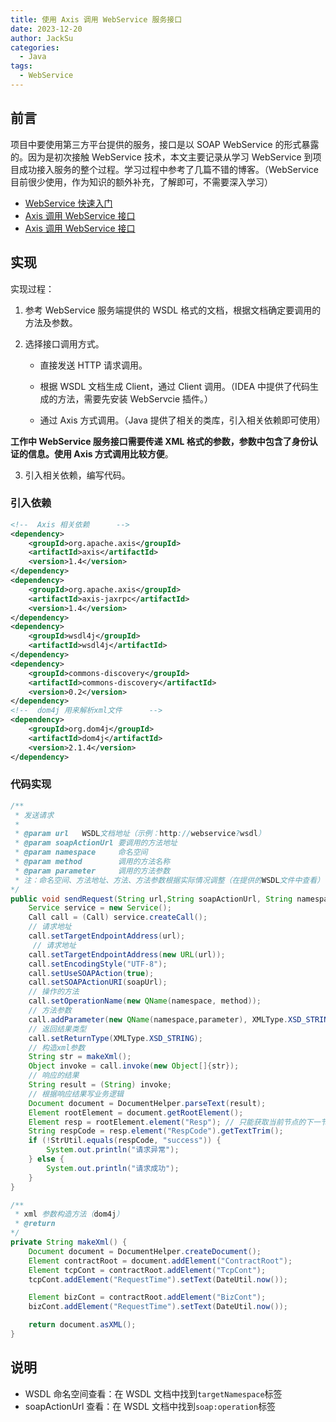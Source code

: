```yaml
---
title: 使用 Axis 调用 WebService 服务接口
date: 2023-12-20
author: JackSu
categories:
  - Java
tags:
  - WebService
---
```


## 前言

项目中要使用第三方平台提供的服务，接口是以 SOAP WebService 的形式暴露的。因为是初次接触 WebService 技术，本文主要记录从学习 WebService 到项目成功接入服务的整个过程。学习过程中参考了几篇不错的博客。（WebService 目前很少使用，作为知识的额外补充，了解即可，不需要深入学习）

- [WebService 快速入门](https://zhuanlan.zhihu.com/p/126507013)
- [Axis 调用 WebService 接口](https://www.cnblogs.com/archermeng/p/8587537.html)
- [Axis 调用 WebService 接口](https://blog.csdn.net/qq_33236248/article/details/80436688)

## 实现

实现过程：

1. 参考 WebService 服务端提供的 WSDL 格式的文档，根据文档确定要调用的方法及参数。

2. 选择接口调用方式。

   - 直接发送 HTTP 请求调用。

   - 根据 WSDL 文档生成 Client，通过 Client 调用。（IDEA 中提供了代码生成的方法，需要先安装 WebServcie 插件。）

   - 通过 Axis 方式调用。（Java 提供了相关的类库，引入相关依赖即可使用）

**工作中 WebService 服务接口需要传递 XML 格式的参数，参数中包含了身份认证的信息。使用 Axis 方式调用比较方便**。

3. 引入相关依赖，编写代码。

### 引入依赖

```xml
<!--  Axis 相关依赖      -->
<dependency>
    <groupId>org.apache.axis</groupId>
    <artifactId>axis</artifactId>
    <version>1.4</version>
</dependency>
<dependency>
    <groupId>org.apache.axis</groupId>
    <artifactId>axis-jaxrpc</artifactId>
    <version>1.4</version>
</dependency>
<dependency>
    <groupId>wsdl4j</groupId>
    <artifactId>wsdl4j</artifactId>
</dependency>
<dependency>
    <groupId>commons-discovery</groupId>
    <artifactId>commons-discovery</artifactId>
    <version>0.2</version>
</dependency>
<!--  dom4j 用来解析xml文件      -->
<dependency>
    <groupId>org.dom4j</groupId>
    <artifactId>dom4j</artifactId>
    <version>2.1.4</version>
</dependency>
```

### 代码实现

```java
/**
 * 发送请求
 *
 * @param url	WSDL文档地址（示例：http://webservice?wsdl）
 * @param soapActionUrl	要调用的方法地址
 * @param namespace	    命名空间
 * @param method	    调用的方法名称
 * @param parameter	    调用的方法参数
 * 注：命名空间、方法地址、方法、方法参数根据实际情况调整（在提供的WSDL文件中查看）
*/
public void sendRequest(String url,String soapActionUrl, String namespace, String method,String parameter) throws Exception {
    Service service = new Service();
    Call call = (Call) service.createCall();
    // 请求地址
    call.setTargetEndpointAddress(url);
     // 请求地址
    call.setTargetEndpointAddress(new URL(url));
    call.setEncodingStyle("UTF-8");
    call.setUseSOAPAction(true);
    call.setSOAPActionURI(soapUrl);
    // 操作的方法
    call.setOperationName(new QName(namespace, method));
    // 方法参数
    call.addParameter(new QName(namespace,parameter), XMLType.XSD_STRING, ParameterMode.IN);
    // 返回结果类型
    call.setReturnType(XMLType.XSD_STRING);
    // 构造xml参数
    String str = makeXml();
    Object invoke = call.invoke(new Object[]{str});
    // 响应的结果
    String result = (String) invoke;
	// 根据响应结果写业务逻辑
    Document document = DocumentHelper.parseText(result);
    Element rootElement = document.getRootElement();
    Element resp = rootElement.element("Resp");	// 只能获取当前节点的下一节点
    String respCode = resp.element("RespCode").getTextTrim();
    if (!StrUtil.equals(respCode, "success")) {
        System.out.println("请求异常");
    } else {
        System.out.println("请求成功");
    }
}

/**
 * xml 参数构造方法（dom4j）
 * @return
*/
private String makeXml() {
    Document document = DocumentHelper.createDocument();
    Element contractRoot = document.addElement("ContractRoot");
    Element tcpCont = contractRoot.addElement("TcpCont");
    tcpCont.addElement("RequestTime").setText(DateUtil.now());

    Element bizCont = contractRoot.addElement("BizCont");
    bizCont.addElement("RequestTime").setText(DateUtil.now());

    return document.asXML();
}
```

## 说明

- WSDL 命名空间查看：在 WSDL 文档中找到`targetNamespace`标签
- soapActionUrl 查看：在 WSDL 文档中找到`soap:operation`标签
